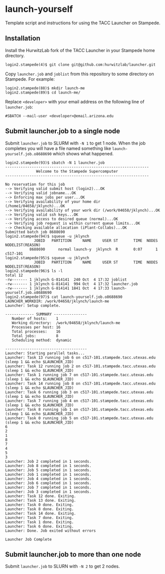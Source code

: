 # launch-yourself
Template script and instructions for using the TACC Launcher on Stampede.

## Installation
Install the HurwitzLab fork of the TACC Launcher in your Stampede home directory.
```
login2.stampede(4)$ git clone git@github.com:hurwitzlab/launcher.git
```

Copy `launcher.job` and `joblist` from this repository to some directory on Stampede. For example:
```
login2.stampede(88)$ mkdir launch-me
login2.stampede(89)$ cd launch-me/
```

Replace `<developer>` with your email address on the following line of `launcher.job`:
```
#SBATCH --mail-user <developer>@email.arizona.edu
```

## Submit launcher.job to a single node
Submit `launcher.job` to SLURM with `-N 1` to get 1 node. When the job completes you will have a file named something like `launch-yourself.job.o8688690` which shows what happened.

```
login2.stampede(93)$ sbatch -N 1 launcher.job
-----------------------------------------------------------------
              Welcome to the Stampede Supercomputer
-----------------------------------------------------------------

No reservation for this job
--> Verifying valid submit host (login2)...OK
--> Verifying valid jobname...OK
--> Enforcing max jobs per user...OK
--> Verifying availability of your home dir (/home1/04658/jklynch)...OK
--> Verifying availability of your work dir (/work/04658/jklynch)...OK
--> Verifying valid ssh keys...OK
--> Verifying access to desired queue (normal)...OK
--> Verifying job request is within current queue limits...OK
--> Checking available allocation (iPlant-Collabs)...OK
Submitted batch job 8688690
login2.stampede(94)$ squeue -u jklynch
             JOBID   PARTITION     NAME     USER ST       TIME  NODES NODELIST(REASON)
           8688690      normal launch-y  jklynch  R       0:07      1 c517-101
login2.stampede(95)$ squeue -u jklynch
             JOBID   PARTITION     NAME     USER ST       TIME  NODES NODELIST(REASON)
login2.stampede(96)$ ls -l
total 12
-rw------- 1 jklynch G-814141  240 Oct  4 17:32 joblist
-rw------- 1 jklynch G-814141  994 Oct  4 17:32 launcher.job
-rw------- 1 jklynch G-814141 1841 Oct  4 17:33 launch-yourself.job.o8688690
login2.stampede(97)$ cat launch-yourself.job.o8688690
LAUNCHER_WORKDIR: /work/04658/jklynch/launch-me
Launcher: Setup complete.

------------- SUMMARY ---------------
   Number of hosts:    1
   Working directory:  /work/04658/jklynch/launch-me
   Processes per host: 16
   Total processes:    16
   Total jobs:         8
   Scheduling method:  dynamic

-------------------------------------
Launcher: Starting parallel tasks...
Launcher: Task 13 running job 6 on c517-101.stampede.tacc.utexas.edu (sleep 1 && echo $LAUNCHER_JID)
Launcher: Task 12 running job 2 on c517-101.stampede.tacc.utexas.edu (sleep 1 && echo $LAUNCHER_JID)
Launcher: Task 1 running job 7 on c517-101.stampede.tacc.utexas.edu (sleep 1 && echo $LAUNCHER_JID)
Launcher: Task 14 running job 8 on c517-101.stampede.tacc.utexas.edu (sleep 1 && echo $LAUNCHER_JID)
Launcher: Task 6 running job 3 on c517-101.stampede.tacc.utexas.edu (sleep 1 && echo $LAUNCHER_JID)
Launcher: Task 7 running job 4 on c517-101.stampede.tacc.utexas.edu (sleep 1 && echo $LAUNCHER_JID)
Launcher: Task 8 running job 1 on c517-101.stampede.tacc.utexas.edu (sleep 1 && echo $LAUNCHER_JID)
Launcher: Task 0 running job 5 on c517-101.stampede.tacc.utexas.edu (sleep 1 && echo $LAUNCHER_JID)
6
2
1
8
7
4
5
3
Launcher: Job 2 completed in 1 seconds.
Launcher: Job 8 completed in 1 seconds.
Launcher: Job 5 completed in 1 seconds.
Launcher: Job 1 completed in 1 seconds.
Launcher: Job 4 completed in 1 seconds.
Launcher: Job 6 completed in 1 seconds.
Launcher: Job 7 completed in 1 seconds.
Launcher: Job 3 completed in 1 seconds.
Launcher: Task 12 done. Exiting.
Launcher: Task 13 done. Exiting.
Launcher: Task 0 done. Exiting.
Launcher: Task 8 done. Exiting.
Launcher: Task 14 done. Exiting.
Launcher: Task 7 done. Exiting.
Launcher: Task 1 done. Exiting.
Launcher: Task 6 done. Exiting.
Launcher: Done. Job exited without errors

Launcher Job Complete

```

## Submit launcher.job to more than one node

Submit `launcher.job` to SLURN with `-N 2` to get 2 nodes.
